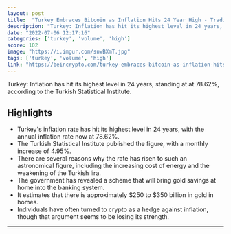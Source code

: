 ```yaml
---
layout: post
title:  "Turkey Embraces Bitcoin as Inflation Hits 24 Year High - Tradingvolume at Record High"
description: "Turkey: Inflation has hit its highest level in 24 years, standing at at 78.62%, according to the Turkish Statistical Institute."
date: "2022-07-06 12:17:16"
categories: ['turkey', 'volume', 'high']
score: 102
image: "https://i.imgur.com/snwBXmT.jpg"
tags: ['turkey', 'volume', 'high']
link: "https://beincrypto.com/turkey-embraces-bitcoin-as-inflation-hits-24-year-high/"
---
```


Turkey: Inflation has hit its highest level in 24 years, standing at at 78.62%, according to the Turkish Statistical Institute.

## Highlights

- Turkey's inflation rate has hit its highest level in 24 years, with the annual inflation rate now at 78.62%.
- The Turkish Statistical Institute published the figure, with a monthly increase of 4.95%.
- There are several reasons why the rate has risen to such an astronomical figure, including the increasing cost of energy and the weakening of the Turkish lira.
- The government has revealed a scheme that will bring gold savings at home into the banking system.
- It estimates that there is approximately $250 to $350 billion in gold in homes.
- Individuals have often turned to crypto as a hedge against inflation, though that argument seems to be losing its strength.

---
